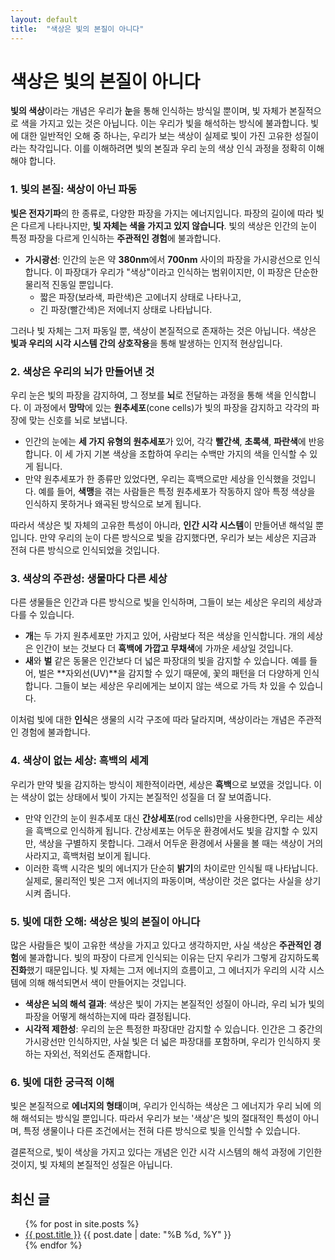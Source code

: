 ```yaml
---
layout: default
title:  "색상은 빛의 본질이 아니다"
---
```


# 색상은 빛의 본질이 아니다

**빛의 색상**이라는 개념은 우리가 **눈**을 통해 인식하는 방식일 뿐이며, 빛 자체가 본질적으로 색을 가지고 있는 것은 아닙니다. 이는 우리가 빛을 해석하는 방식에 불과합니다. 빛에 대한 일반적인 오해 중 하나는, 우리가 보는 색상이 실제로 빛이 가진 고유한 성질이라는 착각입니다. 이를 이해하려면 빛의 본질과 우리 눈의 색상 인식 과정을 정확히 이해해야 합니다.

### 1. 빛의 본질: 색상이 아닌 파동

**빛은 전자기파**의 한 종류로, 다양한 파장을 가지는 에너지입니다. 파장의 길이에 따라 빛은 다르게 나타나지만, **빛 자체는 색을 가지고 있지 않습니다**. 빛의 색상은 인간의 눈이 특정 파장을 다르게 인식하는 **주관적인 경험**에 불과합니다.

- **가시광선**: 인간의 눈은 약 **380nm**에서 **700nm** 사이의 파장을 가시광선으로 인식합니다. 이 파장대가 우리가 "색상"이라고 인식하는 범위이지만, 이 파장은 단순한 물리적 진동일 뿐입니다.
  - 짧은 파장(보라색, 파란색)은 고에너지 상태로 나타나고,
  - 긴 파장(빨간색)은 저에너지 상태로 나타납니다.

그러나 빛 자체는 그저 파동일 뿐, 색상이 본질적으로 존재하는 것은 아닙니다. 색상은 **빛과 우리의 시각 시스템 간의 상호작용**을 통해 발생하는 인지적 현상입니다.

### 2. 색상은 우리의 뇌가 만들어낸 것

우리 눈은 빛의 파장을 감지하여, 그 정보를 **뇌**로 전달하는 과정을 통해 색을 인식합니다. 이 과정에서 **망막**에 있는 **원추세포**(cone cells)가 빛의 파장을 감지하고 각각의 파장에 맞는 신호를 뇌로 보냅니다.

- 인간의 눈에는 **세 가지 유형의 원추세포**가 있어, 각각 **빨간색**, **초록색**, **파란색**에 반응합니다. 이 세 가지 기본 색상을 조합하여 우리는 수백만 가지의 색을 인식할 수 있게 됩니다.
- 만약 원추세포가 한 종류만 있었다면, 우리는 흑백으로만 세상을 인식했을 것입니다. 예를 들어, **색맹**을 겪는 사람들은 특정 원추세포가 작동하지 않아 특정 색상을 인식하지 못하거나 왜곡된 방식으로 보게 됩니다.

따라서 색상은 빛 자체의 고유한 특성이 아니라, **인간 시각 시스템**이 만들어낸 해석일 뿐입니다. 만약 우리의 눈이 다른 방식으로 빛을 감지했다면, 우리가 보는 세상은 지금과 전혀 다른 방식으로 인식되었을 것입니다.

### 3. 색상의 주관성: 생물마다 다른 세상

다른 생물들은 인간과 다른 방식으로 빛을 인식하며, 그들이 보는 세상은 우리의 세상과 다를 수 있습니다.

- **개**는 두 가지 원추세포만 가지고 있어, 사람보다 적은 색상을 인식합니다. 개의 세상은 인간이 보는 것보다 더 **흑백에 가깝고 무채색**에 가까운 세상일 것입니다.
- **새**와 **벌** 같은 동물은 인간보다 더 넓은 파장대의 빛을 감지할 수 있습니다. 예를 들어, 벌은 **자외선(UV)**을 감지할 수 있기 때문에, 꽃의 패턴을 더 다양하게 인식합니다. 그들이 보는 세상은 우리에게는 보이지 않는 색으로 가득 차 있을 수 있습니다.

이처럼 빛에 대한 **인식**은 생물의 시각 구조에 따라 달라지며, 색상이라는 개념은 주관적인 경험에 불과합니다.

### 4. 색상이 없는 세상: 흑백의 세계

우리가 만약 빛을 감지하는 방식이 제한적이라면, 세상은 **흑백**으로 보였을 것입니다. 이는 색상이 없는 상태에서 빛이 가지는 본질적인 성질을 더 잘 보여줍니다.

- 만약 인간의 눈이 원추세포 대신 **간상세포**(rod cells)만을 사용한다면, 우리는 세상을 흑백으로 인식하게 됩니다. 간상세포는 어두운 환경에서도 빛을 감지할 수 있지만, 색상을 구별하지 못합니다. 그래서 어두운 환경에서 사물을 볼 때는 색상이 거의 사라지고, 흑백처럼 보이게 됩니다.
- 이러한 흑백 시각은 빛의 에너지가 단순히 **밝기**의 차이로만 인식될 때 나타납니다. 실제로, 물리적인 빛은 그저 에너지의 파동이며, 색상이란 것은 없다는 사실을 상기시켜 줍니다.

### 5. 빛에 대한 오해: 색상은 빛의 본질이 아니다

많은 사람들은 빛이 고유한 색상을 가지고 있다고 생각하지만, 사실 색상은 **주관적인 경험**에 불과합니다. 빛의 파장이 다르게 인식되는 이유는 단지 우리가 그렇게 감지하도록 **진화**했기 때문입니다. 빛 자체는 그저 에너지의 흐름이고, 그 에너지가 우리의 시각 시스템에 의해 해석되면서 색이 만들어지는 것입니다.

- **색상은 뇌의 해석 결과**: 색상은 빛이 가지는 본질적인 성질이 아니라, 우리 뇌가 빛의 파장을 어떻게 해석하는지에 따라 결정됩니다.
- **시각적 제한성**: 우리의 눈은 특정한 파장대만 감지할 수 있습니다. 인간은 그 중간의 가시광선만 인식하지만, 사실 빛은 더 넓은 파장대를 포함하며, 우리가 인식하지 못하는 자외선, 적외선도 존재합니다.

### 6. 빛에 대한 궁극적 이해

빛은 본질적으로 **에너지의 형태**이며, 우리가 인식하는 색상은 그 에너지가 우리 뇌에 의해 해석되는 방식일 뿐입니다. 따라서 우리가 보는 '색상'은 빛의 절대적인 특성이 아니며, 특정 생물이나 다른 조건에서는 전혀 다른 방식으로 빛을 인식할 수 있습니다.

결론적으로, 빛이 색상을 가지고 있다는 개념은 인간 시각 시스템의 해석 과정에 기인한 것이지, 빛 자체의 본질적인 성질은 아닙니다.

## 최신 글
<ul>
  {% for post in site.posts %}
    <li>
      <a href="{{ post.url }}">{{ post.title }}</a>
      <span>{{ post.date | date: "%B %d, %Y" }}</span>
    </li>
  {% endfor %}
</ul>

